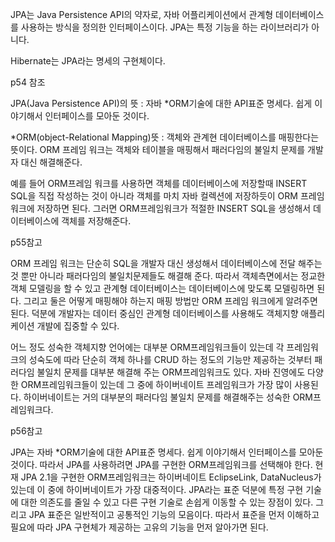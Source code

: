 JPA는 Java Persistence API의 약자로, 자바 어플리케이션에서 관계형 데이터베이스를 사용하는 방식을 정의한 인터페이스이다.  JPA는 특정 기능을 하는 라이브러리가 아니다.

Hibernate는 JPA라는 명세의 구현체이다. 

p54 참조

JPA(Java Persistence API)의 뜻 : 자바 *ORM기술에 대한 API표준 명세다. 쉽게 이야기해서 인터페이스를 모아둔 것이다.

*ORM(object-Relational Mapping)뜻 : 객체와 관계현 데이터베이스를 매핑한다는 뜻이다. ORM 프레임 워크는 객체와 테이블을 매핑해서 패러다임의 불일치 문제를 개발자 대신 해결해준다.

예를 들어 ORM프레임 워크를 사용하면 객체를 데이터베이스에 저장할때 INSERT SQL을 직접 작성하는 것이 아니라 객체를 마치 자바 컬렉션에 저장하듯이 ORM 프레임워크에 저장하면 된다. 그러면 ORM프레임워크가 적절한 INSERT SQL을 생성해서 데이터베이스에 객체를 저장해준다. 

p55참고

ORM 프레임 워크는 단순히 SQL을 개발자 대신 생성해서 데이터베이스에 전달 해주는 것 뿐만 아니라 패러다임의 불일치문제들도 해결해 준다. 따라서 객체측면에서는 정교한 객체 모델링을 할 수 있고 관계형 데이터베이스는 데이터베이스에 맞도록 모델링하면 된다. 그리고 둘은 어떻게 매핑해야 하는지 매핑 방법만 ORM 프레임 워크에게 알려주면 된다. 덕분에 개발자는 데이터 중심인 관계형 데이터베이스를 사용해도 객체지향 애플리케이션 개발에 집중할 수 있다. 

어느 정도 성숙한 객체지향 언어에는 대부분 ORM프레임워크들이 있는데 각 프레임워크의 성숙도에 따라 단순히 객체 하나를 CRUD 하는 정도의 기능만 제공하는 것부터 패러다임 불일치 문제를 대부분 해결해 주는 ORM프레임워크도 있다. 자바 진영에도 다양한 ORM프레임워크들이 있는데 그 중에 하이버네이트 프레임워크가 가장 많이 사용된다. 하이버네이트는 거의 대부분의 패러다임 불일치 문제를 해결해주는 성숙한 ORM프레임워크다.

p56참고

JPA는 자바 *ORM기술에 대한 API표준 명세다. 쉽게 이야기해서 인터페이스를 모아둔 것이다. 따라서 JPA를 사용하려면 JPA를 구현한 ORM프레임워크를 선택해야 한다. 현재 JPA 2.1을 구현한 ORM프레임워크는 하이버네이트 EclipseLink, DataNucleus가 있는데 이 중에 하이버네이트가 가장 대중적이다. JPA라는 표준 덕분에 특정 구현 기술에 대한 의존도를 줄일 수 있고 다른 구현 기술로 손쉽게 이동할 수 있는 장점이 있다. 그리고 JPA 표준은 일반적이고 공통적인 기능의 모음이다. 따라서 표준을 먼저 이해하고 필요에 따라 JPA 구현체가 제공하는 고유의 기능을 먼저 알아가면 된다.